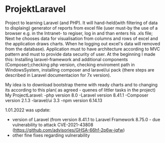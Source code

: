 # ProjektLaravel
Project to learning Laravel (and PHP). It will hand-held(with filtering of data to displaing) generator of reports from excel file (user must-by the use of a browser e.g. in the Intranet- to regiser, log in and than enters his .xls file; Next he chooses data for visualisation from columns and rows of excel and the application draws charts. When he logging out excel's data will removed from the database). Application must to have architecture according to MVC pattern and must to provide data security of user. At the beginning I made this: Installing laravel-framework and additional components (Composer);checking php version,
checking enviroment path in WindowsSystem, installing composer and laravel/ui pack (there steps are described in Laravel documentacion for 7x version).

My idea is to download bootstrap theme with ready charts and to changing its according to this plan( as agreed - quenes of littler tasks in the project) My ProjectLaravel: -php version 8.0 -Laravel version 8.41.1 -Composer version 2.1.3 -laravel/ui 3.3 -npm version 6.14.13

1.01.2022 was update:
- version of Laravel (from version 8.41.1 to Laravel Framework 8.75.0 - due vulnerability  to attack CVE-2021-43808 
(https://github.com/advisories/GHSA-66hf-2p6w-jqfw)
- other fine fixes regarding vulnerability
